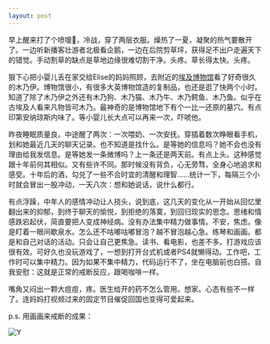 ```yaml
---
layout: post
---
```


早上醒来打了个喷嚏🤧，冷战，穿了两层衣服。燥热了一夏，凝聚的热气要散开了。一边听新播客壮游者北极看企鹅，一边在后院剪草坪，获得足不出户走遍天下的错觉。手动割草的缺点是草地边缘很难切割干净。头疼。草长得太快。头疼。

狠下心把小婴儿丢在家交给Elise的妈妈照顾，去附近的[埃及博物馆](https://egyptianmuseum.org/)看了好奇很久的木乃伊。博物馆很小，有很多大英博物馆造的复制品，也还是逛了快两个小时。知道了除了木乃伊之外还有木乃狗、木乃猫、木乃牛、木乃鳄鱼、木乃鱼。似乎在古埃及人看来凡物皆可木乃。最神奇的是博物馆地下有个一比一还原的墓穴。有点印第安纳琼斯内味了。等小婴儿长大点可以再来一次，吓唬他。

昨夜睡眠质量良。中途醒了两次：一次喂奶、一次安抚。穿插着数次睁眼看手机，划和她最近几天的聊天记录。也不知道是找什么。是等她的信息吗？她不会也没有理由给我发信息。是等她发一条微博吗？上一条还是两天前。有点上头。这种感觉跟十年前何其相似。又有些许不同。那时候没有背负，心无旁骛，全身心地追求和感受。十年后的酒，勾兑了一些不合时宜的清醒和理智……统计一下，每隔三个小时就会冒出一股冲动，一天八次：想和她说话，说什么都行。

有点浮躁，中年人的感情冲动让人挠头，说到底，这几天的变化从一开始从回忆里翻出来的抑郁，到终于聊天的愉悦，到拒绝的落寞，到回归现实的思念。思绪和情感跌宕起伏，简直要把人变成神经病。没有办法集中精力做事情。不安，焦虑。像是盯着一眼间歇泉水。怎么还不咕嘟咕嘟冒泡？越不冒泡越心急。练琴和画画。都是和自己对话的活动。只会让自己更焦急。读书、看电影，也差不多。打游戏应该很有效。可好久也没玩游戏了，一想到打开台式机或者PS4就懒得动。工作吧，工作时可以集中精力。因为如果不集中精力，代码运行不了，坐在电脑前也白搭。自我安慰：这就是正常的戒断反应，跟喝咖啡一样。

嘴角又闷出一颗大痘痘，疼。医生给开的药不怎么管用。想家。心态有些不一样了。连妈妈打视频过来的固定节目催促回国也变得可爱起来。

p.s. 用画画来戒断的成果：

![Y](https://user-images.githubusercontent.com/7303373/135034837-1fdd36ce-1934-45e2-ac6e-16e05f7cd07f.png)